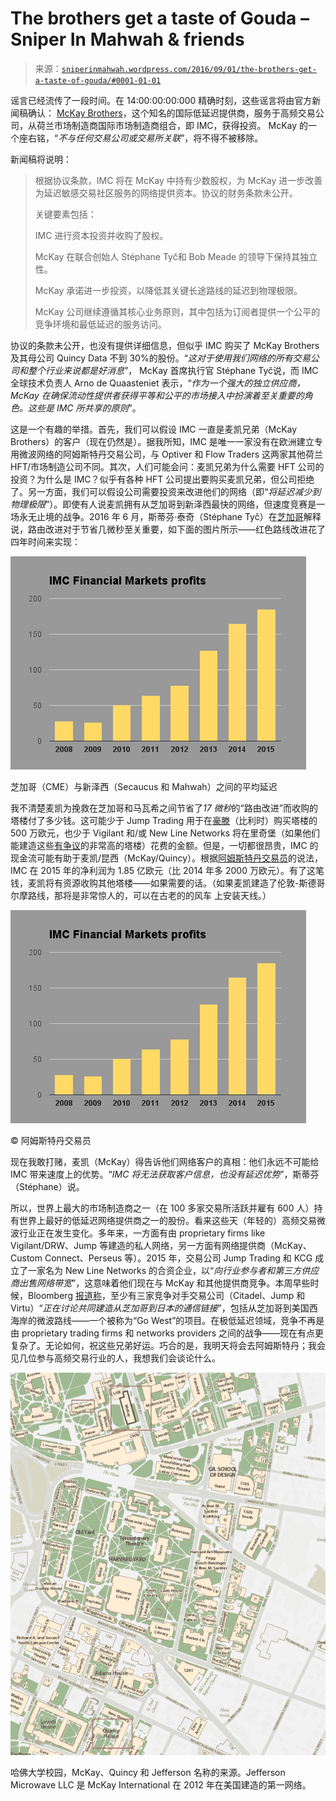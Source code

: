 <!--yml

分类：未分类

日期：2024-05-18 14:10:29

-->

# The brothers get a taste of Gouda – Sniper In Mahwah & friends

> 来源：[`sniperinmahwah.wordpress.com/2016/09/01/the-brothers-get-a-taste-of-gouda/#0001-01-01`](https://sniperinmahwah.wordpress.com/2016/09/01/the-brothers-get-a-taste-of-gouda/#0001-01-01)

谣言已经流传了一段时间。在 14:00:00:00:000 精确时刻，这些谣言将由官方新闻稿确认： [McKay Brothers](http://www.mckay-brothers.com)，这个知名的国际低延迟提供商，服务于高频交易公司，从荷兰市场制造商国际市场制造商组合，即 IMC，获得投资。 McKay 的一个座右铭，“*不与任何交易公司或交易所关联*”，将不得不被移除。

新闻稿将说明：

> 根据协议条款，IMC 将在 McKay 中持有少数股权，为 McKay 进一步改善为延迟敏感交易社区服务的网络提供资本。协议的财务条款未公开。
> 
> 关键要素包括：
> 
> IMC 进行资本投资并收购了股权。
> 
> McKay 在联合创始人 Stéphane Tyč和 Bob Meade 的领导下保持其独立性。
> 
> McKay 承诺进一步投资，以降低其关键长途路线的延迟到物理极限。
> 
> McKay 公司继续遵循其核心业务原则，其中包括为订阅者提供一个公平的竞争环境和最低延迟的服务访问。

协议的条款未公开，也没有提供详细信息，但似乎 IMC 购买了 McKay Brothers 及其母公司 Quincy Data 不到 30%的股份。“*这对于使用我们网络的所有交易公司和整个行业来说都是好消息*”， McKay 首席执行官 Stéphane Tyč说，而 IMC 全球技术负责人 Arno de Quaasteniet 表示，“*作为一个强大的独立供应商， McKay 在确保流动性提供者获得平等和公平的市场接入中扮演着至关重要的角色。这些是 IMC 所共享的原则*”。

这是一个有趣的举措。首先，我们可以假设 IMC 一直是麦凯兄弟（McKay Brothers）的客户（现在仍然是）。据我所知，IMC 是唯一一家没有在欧洲建立专用微波网络的阿姆斯特丹交易公司，与 Optiver 和 Flow Traders 这两家其他荷兰 HFT/市场制造公司不同。其次，人们可能会问：麦凯兄弟为什么需要 HFT 公司的投资？为什么是 IMC？似乎有各种 HFT 公司提出要购买麦凯兄弟，但公司拒绝了。另一方面，我们可以假设公司需要投资来改进他们的网络（即“*将延迟减少到物理极限*”）。即使有人说麦凯拥有从芝加哥到新泽西最快的网络，但速度竞赛是一场永无止境的战争。2016 年 6 月，斯蒂芬·泰奇（Stéphane Tyč）在[芝加哥](http://www.mckay-brothers.com/exchanges-vs-networks/)解释说，路由改进对于节省几微秒至关重要，如下面的图片所示——红色路线改进花了四年时间来实现：

![IMC](img/9dffea6bae7b894af23a33ecc1fa3130.png)

芝加哥（CME）与新泽西（Secaucus 和 Mahwah）之间的平均延迟

我不清楚麦凯为挽救在芝加哥和马瓦希之间节省了*17 微秒*的“路由改进”而收购的塔楼付了多少钱。这可能少于 Jump Trading 用于在[豪滕](https://sniperinmahwah.wordpress.com/2014/09/25/hft-in-my-backyard-ii/)（比利时）购买塔楼的 500 万欧元，也少于 Vigilant 和/或 New Line Networks 将在里奇堡（如果他们能建造这些[有争议](https://sniperinmahwah.wordpress.com/2016/01/26/hft-in-the-banana-land/)的非常高的塔楼）花费的金额。但是，一切都很昂贵，IMC 的现金流可能有助于麦凯/昆西（McKay/Quincy）。根据[阿姆斯特丹交易员](http://www.amsterdamtrader.com/2016/04/decent-profits-for-imc.html)的说法，IMC 在 2015 年的净利润为 1.85 亿欧元（比 2014 年多 2000 万欧元）。有了这笔钱，麦凯将有资源收购其他塔楼——如果需要的话。（如果麦凯建造了伦敦-斯德哥尔摩路线，那将是非常惊人的，可以在古老的的风车 上安装天线。）

![IMC](img/9dffea6bae7b894af23a33ecc1fa3130.png)

© 阿姆斯特丹交易员

现在我敢打赌，麦凯（McKay）得告诉他们网络客户的真相：他们永远不可能给 IMC 带来速度上的优势。“*IMC 将无法获取客户信息，也没有延迟优势*”，斯蒂芬（Stéphane）说。

所以，世界上最大的市场制造商之一（在 100 多家交易所活跃并雇有 600 人）持有世界上最好的低延迟网络提供商之一的股份。看来这些天（年轻的）高频交易微波行业正在发生变化。多年来，一方面有由 proprietary firms like Vigilant/DRW、Jump 等建造的私人网络，另一方面有网络提供商（McKay、Custom Connect、Perseus 等）。2015 年，交易公司 Jump Trading 和 KCG 成立了一家名为 New Line Networks 的合资企业，以“*向行业参与者和第三方供应商出售网络带宽*”，这意味着他们现在与 McKay 和其他提供商竞争。本周早些时候，Bloomberg [报道称](http://www.bloomberg.com/news/articles/2016-08-29/traders-said-to-discuss-data-superhighway-from-chicago-to-japan)，至少有三家竞争对手交易公司（Citadel、Jump 和 Virtu）“*正在讨论共同建造从芝加哥到日本的通信链接*”，包括从芝加哥到美国西海岸的微波路线——一个被称为“Go West”的项目。在极低延迟领域，竞争不再是由 proprietary trading firms 和 networks providers 之间的战争——现在有点更复杂了。无论如何，祝这些兄弟好运。巧合的是，我明天将会去阿姆斯特丹；我会见几位参与高频交易行业的人，我想我们会谈论什么。

![Map_Harvard](img/6c7e88394aa54ee1c04b3bc4120aaf74.png)

哈佛大学校园，McKay、Quincy 和 Jefferson 名称的来源。Jefferson Microwave LLC 是 McKay International 在 2012 年在美国建造的第一网络。
